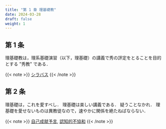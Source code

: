 ```yaml
---
title: "第 1 章 理基礎教"
date: 2024-03-28
draft: false
weight: 1
---
```


## 第 1 条

理基礎教は，理系基礎演習（以下，理基礎）の講義で秀の評定をとることを目的とする "秀教" である．

{{< note >}}
[シラバス](https://cms6.ict.nitech.ac.jp/moodle38a/syllabus/view.php?id=64723)
{{< /note >}}

## 第 2 条

理基礎は，これを愛すべし．
理基礎は楽しい講義である．
疑うことなかれ．
理基礎を愛せないものは異教徒なので，速やかに関係を絶たねばならない．

{{< note >}}
[自己成就予言](https://ja.wikipedia.org/wiki/%E4%BA%88%E8%A8%80#%E8%87%AA%E5%B7%B1%E6%88%90%E5%B0%B1%E4%BA%88%E8%A8%80),
[認知的不協和](https://ja.wikipedia.org/wiki/%E8%AA%8D%E7%9F%A5%E7%9A%84%E4%B8%8D%E5%8D%94%E5%92%8C)
{{< /note >}}
